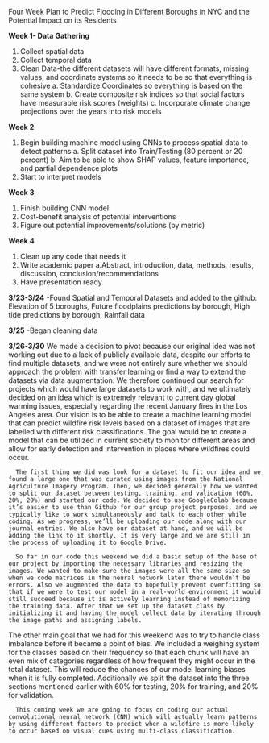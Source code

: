 Four Week Plan to Predict Flooding in Different Boroughs in NYC and the Potential Impact on its Residents

**Week 1- Data Gathering**
1. Collect spatial data
2. Collect temporal data
3. Clean Data-the different datasets will have different formats, missing values, and coordinate systems so it needs to be so that everything is cohesive
      a. Standardize Coordinates so everything is based on the same system
      b. Create composite risk indices so that social factors have measurable risk scores (weights)
      c. Incorporate climate change projections over the years into risk models

**Week 2**
1. Begin building machine model using CNNs to process spatial data to detect patterns
      a. Split dataset into Train/Testing (80 percent or 20 percent)
      b. Aim to be able to show SHAP values, feature importance, and partial dependence plots
2. Start to interpret models

**Week 3**
1. Finish building CNN model
2. Cost-benefit analysis of potential interventions
3. Figure out potential improvements/solutions (by metric)

**Week 4**
1. Clean up any code that needs it
2. Write academic paper
      a.Abstract, introduction, data, methods, results, discussion, conclusion/recommendations
3. Have presentation ready

**3/23-3/24**
-Found Spatial and Temporal Datasets and added to the github: Elevation of 5 boroughs, Future floodplains predictions by borough, High tide predictions by borough, Rainfall data

**3/25**
-Began cleaning data

**3/26-3/30**
      We made a decision to pivot because our original idea was not working out due to a lack of publicly available data, despite our efforts to find multiple datasets, and we were not entirely sure whether we should approach the problem with transfer learning or find a way to extend the datasets via data augmentation. We therefore continued our search for projects which would have large datasets to work with, and we ultimately decided on an idea which is extremely relevant to current day global warming issues, especially regarding the recent January fires in the Los Angeles area. Our vision is to be able to create a machine learning model that can predict wildfire risk levels based on a dataset of images that are labelled with different risk classifications. The goal would be to create a model that can be utilized in current society to monitor different areas and allow for early detection and intervention in places where wildfires could occur.
      
      The first thing we did was look for a dataset to fit our idea and we found a large one that was curated using images from the National Agriculture Imagery Program. Then, we decided generally how we wanted to split our dataset between testing, training, and validation (60%, 20%, 20%) and started our code. We decided to use GoogleColab because it’s easier to use than Github for our group project purposes, and we typically like to work simultaneously and talk to each other while coding. As we progress, we’ll be uploading our code along with our journal entries. We also have our dataset at hand, and we will be adding the link to it shortly. It is very large and we are still in the process of uploading it to Google Drive.
      
      So far in our code this weekend we did a basic setup of the base of our project by importing the necessary libraries and resizing the images. We wanted to make sure the images were all the same size so when we code matrices in the neural network later there wouldn’t be errors. Also we augmented the data to hopefully prevent overfitting so that if we were to test our model in a real-world environment it would still succeed because it is actively learning instead of memorizing the training data. After that we set up the dataset class by initializing it and having the model collect data by iterating through the image paths and assigning labels.
The other main goal that we had for this weekend was to try to handle class imbalance before it became a point of bias. We included a weighing system for the classes based on their frequency so that each chunk will have an even mix of categories regardless of how frequent they might occur in the total dataset. This will reduce the chances of our model learning biases when it is fully completed. Additionally we split the dataset into the three sections mentioned earlier with 60% for testing, 20% for training, and 20% for validation.

      This coming week we are going to focus on coding our actual convolutional neural network (CNN) which will actually learn patterns by using different factors to predict when a wildfire is more likely to occur based on visual cues using multi-class classification.
